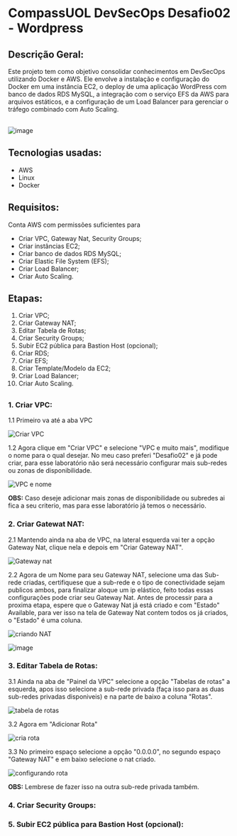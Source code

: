 <h1>CompassUOL DevSecOps Desafio02 - Wordpress</h1> 

<h2>Descrição Geral:</h2>
Este projeto tem como objetivo consolidar conhecimentos em DevSecOps utilizando Docker e AWS. Ele envolve a instalação e configuração do Docker em uma instância EC2, o deploy de uma aplicação WordPress com banco de dados RDS MySQL, a integração com o serviço EFS da AWS para arquivos estáticos, e a configuração de um Load Balancer para gerenciar o tráfego combinado com Auto Scaling.
<br><br/>

![image](https://github.com/user-attachments/assets/d3735872-7f4d-478c-b33f-1ff1c0b160e8)


<h2>Tecnologias usadas:</h2>

- AWS
- Linux
- Docker

<h2>Requisitos:</h2>

Conta AWS com permissões suficientes para
  
- Criar VPC, Gateway Nat, Security Groups;
- Criar instâncias EC2;
- Criar banco de dados RDS MySQL;
- Criar Elastic File System (EFS);
- Criar Load Balancer;
- Criar Auto Scaling.

<h2>Etapas:</h2>

1. Criar VPC;
2. Criar Gateway NAT;
3. Editar Tabela de Rotas;
4. Criar Security Groups;
5. Subir EC2 pública para Bastion Host (opcional);
6. Criar RDS;
7. Criar EFS;
8. Criar Template/Modelo da EC2;
9. Criar Load Balancer;
10. Criar Auto Scaling.

<h2> </h2>
  
<h3>1. Criar VPC:</h3>

1.1 Primeiro va até a aba VPC

![Criar VPC](https://github.com/user-attachments/assets/4de34799-af1a-4b29-a0f4-f7912c25e52a)

1.2 Agora clique em "Criar VPC" e selecione "VPC e muito mais", modifique o nome para o qual desejar. No meu caso preferi "Desafio02" e já pode criar, para esse laboratório não será necessário configurar mais sub-redes ou zonas de disponibilidade.

![VPC e nome](https://github.com/user-attachments/assets/66d163cf-35e9-4929-9611-907612b0c6dd)

<b>OBS:</b> Caso deseje adicionar mais zonas de disponibilidade ou subredes ai fica a seu criterio, mas para esse laboratório já temos o necessário.

<h3>2. Criar Gatewat NAT:</h3>

2.1 Mantendo ainda na aba de VPC, na lateral esquerda vai ter a opção Gateway Nat, clique nela e depois em "Criar Gateway NAT".

![Gateway nat](https://github.com/user-attachments/assets/265dbf1f-f054-4714-ac0f-a4f96c703393)

2.2 Agora de um Nome para seu Gateway NAT, selecione uma das Sub-rede criadas, certifiquese que a sub-rede e o tipo de conectividade sejam publicos ambos, para finalizar aloque um ip elástico, feito todas essas configurações pode criar seu Gateway Nat. Antes de processir para a proxima etapa, espere que o Gateway Nat já está criado e com "Estado" Available, para ver isso na tela de Gateway Nat contem todos os já criados, o "Estado" é uma coluna.

![criando NAT](https://github.com/user-attachments/assets/ec98942c-fe08-4b53-82ea-f7d7a0614b4e)

![image](https://github.com/user-attachments/assets/a5c2764c-0d04-41fe-826a-a92ca546d563)

<h3>3. Editar Tabela de Rotas:</h3>

3.1 Ainda na aba de "Painel da VPC" selecione a opção "Tabelas de rotas" a esquerda, apos isso selecione a sub-rede privada (faça isso para as duas sub-redes privadas disponiveis) e na parte de baixo a coluna "Rotas".

![tabela de rotas](https://github.com/user-attachments/assets/f8fccecc-b1f0-4361-af71-5250f72364ad)

3.2 Agora em "Adicionar Rota"

![cria rota](https://github.com/user-attachments/assets/e4073d54-59a1-4ab3-b596-22551b91f357)

3.3 No primeiro espaço selecione a opção "0.0.0.0", no segundo espaço "Gateway NAT" e em baixo selecione o nat criado.

![configurando rota](https://github.com/user-attachments/assets/76807b98-1598-4199-a885-959df579f82e)

<b>OBS:</b> Lembrese de fazer isso na outra sub-rede privada também.

<h3>4. Criar Security Groups:</h3>

<h3>5. Subir EC2 pública para Bastion Host (opcional):</h3>

